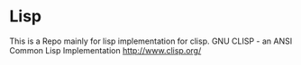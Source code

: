 # Lisp

This is a Repo mainly for lisp implementation for clisp. 
GNU CLISP - an ANSI Common Lisp Implementation
http://www.clisp.org/
